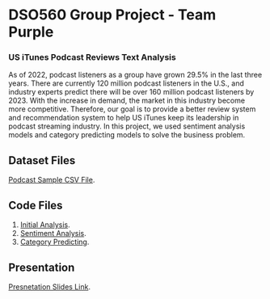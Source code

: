 # DSO560 Group Project - Team Purple
### US iTunes Podcast Reviews Text Analysis
As of 2022, podcast listeners as a group have grown 29.5% in the last three years. There are currently 120 million podcast listeners in the U.S., and industry experts predict there will be over 160 million podcast listeners by 2023.
With the increase in demand, the market in this industry become more competitive. Therefore, our goal is to provide a better review system and recommendation system to help US iTunes keep its leadership in podcast streaming industry. In this project, we used sentiment analysis models and category predicting models to solve the business problem. 

## Dataset Files
[Podcast Sample CSV File](https://github.com/enning0814/DSO560/blob/main/Dataset/podcast_sample.csv.zip).

## Code Files
1. [Initial Analysis](https://github.com/ycmillielin/Natural-language-processing/blob/main/Project/Code/Initial_Analysis.ipynb).
2. [Sentiment Analysis](https://github.com/ycmillielin/Natural-language-processing/blob/main/Project/Code/Sentiment_Analysis_Modelling.ipynb).
3. [Category Predicting](https://github.com/ycmillielin/Natural-language-processing/blob/main/Project/Code/Category_Predicting_using_Reviews.ipynb.ipynb).

## Presentation
[Presnetation Slides Link](https://github.com/enning0814/DSO560/blob/main/NLP_podcast.pdf).
